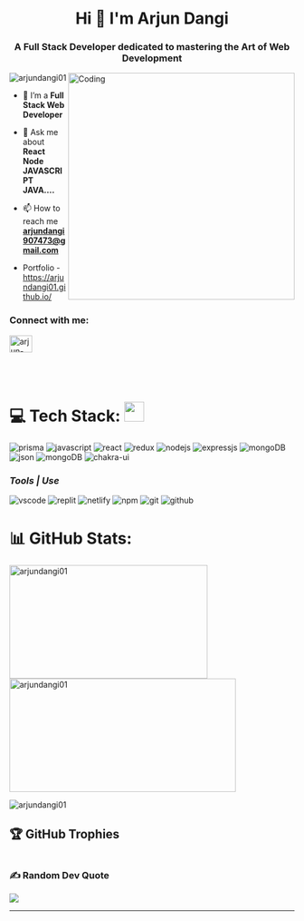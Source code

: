 
<h1 align="center">Hi  👋 I'm Arjun Dangi</h1>
<h3 align="center">A Full Stack Developer dedicated to mastering the Art of Web Development</h3>
<img  align="right" alt="Coding" width="400" src="https://media1.giphy.com/media/qgQUggAC3Pfv687qPC/giphy.gif" /> 

<p align="left"> <img src="https://komarev.com/ghpvc/?username=arjundangi01&label=Profile%20views&color=0e75b6&style=flat" alt="arjundangi01" /> </p>



- 🌱 I’m a **Full Stack Web Developer**

- 💬 Ask me about **React Node JAVASCRIPT JAVA....**

- 📫 How to reach me **arjundangi907473@gmail.com**
- Portfolio - https://arjundangi01.github.io/

 
<h3 align="left">Connect with me:</h3>
<p align="left">
<a href="https://linkedin.com/in/arjun-dangi" target="blank"><img align="center" src="https://raw.githubusercontent.com/rahuldkjain/github-profile-readme-generator/master/src/images/icons/Social/linked-in-alt.svg" alt="arjun-dangi" height="30" width="40" /></a>
</p>
 <br/><br/>

# 💻 Tech Stack: <img src="https://camo.githubusercontent.com/beb64ff21c883e318e4f5db5231c2ba4175705bea1c9249e82a41ab375db4f75/68747470733a2f2f6d65646961322e67697068792e636f6d2f6d656469612f51737347456d706b79454f684243623765312f67697068792e6769663f6369643d656366303565343761306e336769316266716e74716d6f62386739616964316f796a327772336473336d67373030626c267269643d67697068792e676966" width="35"/>


<p align="left">
  <img src="https://img.shields.io/badge/Prisma-3982CE?style=for-the-badge&logo=Prisma&logoColor=white" alt="prisma"/> 
  <img src="https://img.shields.io/badge/javascript-%23323330.svg?style=for-the-badge&logo=javascript&logoColor=%23F7DF1E" alt="javascript"/>
  <img src="https://img.shields.io/badge/react-%2320232a.svg?style=for-the-badge&logo=react&logoColor=%2361DAFB" alt="react"/>
  <img src="https://img.shields.io/badge/redux-%23593d88.svg?style=for-the-badge&logo=redux&logoColor=white" alt="redux"/>
  <img src="https://img.shields.io/badge/Node.js-339933?style=for-the-badge&logo=nodedotjs&logoColor=white" alt="nodejs" />
  <img src="https://img.shields.io/badge/express.js-%23404d59.svg?style=for-the-badge&logo=express&logoColor=%2361DAFB" alt="expressjs" />
  <img src="https://img.shields.io/badge/MongoDB-%234ea94b.svg?style=for-the-badge&logo=mongodb&logoColor=white" alt="mongoDB" />
  <img src="https://img.shields.io/badge/json-5E5C5C?style=for-the-badge&logo=json&logoColor=white" alt="json" />
    <img src="https://img.shields.io/badge/java-%234ea94b.svg?style=for-the-badge&logo=java&logoColor=white" alt="mongoDB" />
  <img src="https://img.shields.io/badge/Chakra--UI-319795?style=for-the-badge&logo=chakra-ui&logoColor=white" alt="chakra-ui" />
</p>

<h3><i>Tools | Use</i></h3>
<p align="left">
  <img src="https://img.shields.io/badge/VSCode-0078D4?style=for-the-badge&logo=visual%20studio%20code&logoColor=white" alt="vscode" />
  <img src="https://img.shields.io/badge/replit-667881?style=for-the-badge&logo=replit&logoColor=white" alt="replit" />
 
  <img src="https://img.shields.io/badge/Netlify-00C7B7?style=for-the-badge&logo=netlify&logoColor=white" alt="netlify" />


  <img src="https://img.shields.io/badge/NPM-%23000000.svg?style=for-the-badge&logo=npm&logoColor=white" alt="npm"/>

  <img src="https://img.shields.io/badge/Git-f44d27?style=for-the-badge&logo=git&logoColor=white" alt="git"/>

  <img src="https://img.shields.io/badge/GitHub-100000?style=for-the-badge&logo=github&logoColor=white" alt="github"/>
  
</p>


# 📊 GitHub Stats:
<p><img align="left" height="200" width="350" src="https://github-readme-stats.vercel.app/api/top-langs?username=arjundangi01&show_icons=true&locale=en&layout=compact" alt="arjundangi01" /></p>
<p>&nbsp;<img align="center" height="200" width="400" src="https://github-readme-stats.vercel.app/api?username=arjundangi01&show_icons=true&locale=en" alt="arjundangi01" /></p>

<p><img align="center" src="https://github-readme-streak-stats.herokuapp.com/?user=arjundangi01&" alt="arjundangi01" /></p>



## 🏆 GitHub Trophies
<p align="left"  >
  <a href="https://github.com/arjundangi01/github-profile-trophy"
    ><img
      src="https://github-profile-trophy.vercel.app/?username=arjundangi01" 
      alt=""
  /></a>
</p>




### ✍️ Random Dev Quote
![](https://quotes-github-readme.vercel.app/api?type=horizontal)


---


<!-- Proudly created with GPRM ( https://gprm.itsvg.in ) -->

